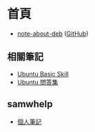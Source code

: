 
# 首頁

* [note-about-deb](https://samwhelp.github.io/note-about-deb/) ([GitHub](https://github.com/samwhelp/note-about-deb))


## 相關筆記

* [Ubuntu Basic Skill](https://samwhelp.github.io/book-ubuntu-basic-skill/book/)
* [Ubuntu 問答集](https://samwhelp.github.io/book-ubuntu-qna/)


## samwhelp

* [個人筆記](https://samwhelp.github.io/book/)
